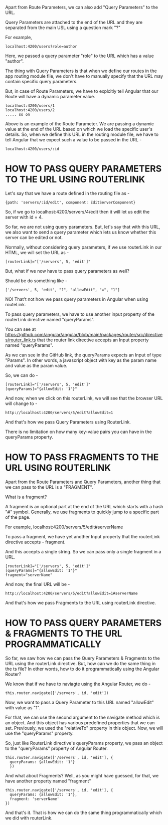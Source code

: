 Apart from Route Parameters, we can also add "Query Parameters" to the URL.

Query Parameters are attached to the end of the URL and they are separated from the main USL using a question mark "?"

For example, 

    localhost:4200/users?role=author

Here, we passed a query parameter "role" to the URL which has a value "author". 

The thing with Query Parameters is that when we define our routes in the app routing module file, we don't have to manually specify that the URL may contain specific query parameters.

But, in case of Route Parameters, we have to explcitly tell Angular that our Route will have a dynamic parameter value.

    localhost:4200/users/1
    localhost:4200/users/2
    ..... so on

Above is an example of the Route Parameter. We are passing a dynamic value at the end of the URL based on which we load the specific user's details. So, when we define this URL in the routing module file, we have to tell Angular that we expect such a value to be passed in the URL - 

    localhost:4200/users/:id 

# HOW TO PASS QUERY PARAMETERS TO THE URL USING ROUTERLINK

Let's say that we have a route defined in the routing file as - 

    {path: 'servers/:id/edit', component: EditServerComponent}


So, if we go to localhost:4200/servers/4/edit then it will let us edit the server with id = 4.

So far, we are not using query parameters. But, let's say that with this URL, we also want to send a query parameter which lets us know whether this server can be edited or not.

Normally, without considering query parameters, if we use routerLink in our HTML, we will set the URL as - 

    [routerLink]="['/servers', 5, 'edit']"

But, what if we now have to pass query parameters as well?

Should be do something like  - 

    ['/servers', 5, 'edit', "?", "allowEdit", "=", "1"]

NO! That't not how we pass query parameters in Angular when using routeLink.

To pass query parameters, we have to use another input property of the routerLink directive named "queryParams".

You can see at https://github.com/angular/angular/blob/main/packages/router/src/directives/router_link.ts that the router link directive accepts an Input property named "queryParams".

As we can see in the GitHub link, the queryParams expects an Input of type "Params". In other words, a javascript object with key as the param name and value as the param value.

So, we can do - 

    [routerLink]="['/servers', 5, 'edit']"
    [queryParams]="{allowEdit: '1'}"

And now, when we click on this routerLink, we will see that the browser URL will change to -

    http://localhost:4200/servers/5/edit?allowEdit=1

And that's how we pass Query Parameters using RouterLink.
        
There is no limitation on how many key-value pairs you can have in the queryParams property.


# HOW TO PASS FRAGMENTS TO THE URL USING ROUTERLINK

Apart from the Route Parameters and Query Parameters, another thing that we can pass to the URL is a "FRAGMENT".

What is a fragment?

A fragment is an optional part at the end of the URL which starts with a hash "#" symbol. Generally, we use fragments to quickly jump to a specific part of the page.

For example, localhost:4200/servers/5/edit#serverName

To pass a fragment, we have yet another Input property that the routerLink directive accepts - fragment.

And this accepts a single string. So we can pass only a single fragment in a URL.

    [routerLink]="['/servers', 5, 'edit']"
    [queryParams]="{allowEdit: '1'}"
    fragment="serverName"

And now, the final URL will be - 

    http://localhost:4200/servers/5/edit?allowEdit=1#serverName

And that's how we pass Fragments to the URL using routerLink directive.

# HOW TO PASS QUERY PARAMETERS & FRAGMENTS TO THE URL PROGRAMMATICALLY

So far, we saw how we can pass the Query Parameters & Fragments to the URL using the routerLink directive. But, how can we do the same thing in the ts file? In other words, how to do it programmatically using the Angular Router?

We know that if we have to naviagte using the Angular Router, we do - 

    this.router.navigate(['/servers', id, 'edit'])

Now, we want to pass a Query Parameter to this URL named "allowEdit" with value as "1".

For that, we can use the second argument to the navigate method which is an object. And this object has various predefined properties that we can set. Previously, we used the "relativeTo" property in this object. Now, we will use the "queryParams" property.

So, just like RouterLink directive's queryParams property, we pass an object to the "queryParams" property of Angular Router.

    this.router.navigate(['/servers', id, 'edit'], {
      queryParams: {allowEdit: '1'}    
      })


And what about Fragments? Well, as you might have guessed, for that, we have another property named "fragment"

    this.router.navigate(['/servers', id, 'edit'], {
      queryParams: {allowEdit: '1'},
      fragment: 'serverName'
    })

And that's it. That is how we can do the same thing programmatically which we did with routerLink.


